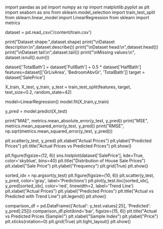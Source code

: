 import pandas as pd 
import numpy as np
import matplotlib.pyplot as plt 
import seaborn as sns
from sklearn.model_selection import train_test_split
from sklearn.linear_model import LinearRegression
from sklearn import metrics

dataset = pd.read_csv('/content/train.csv')

print("Dataset shape:",dataset.shape)
print("\nDataset description:\n",dataset.describe())
print("\nDataset head:\n",dataset.head())
print("\nDataset tail:\n",dataset.tail())
print("\nMissing values:\n", dataset.isnull().sum())

dataset['TotalBath'] = dataset['FullBath'] + 0.5 * dataset['HalfBath'] 
features=dataset[['GrLivArea', 'BedroomAbvGr', 'TotalBath']]
target = dataset['SalePrice']

X_train, X_test, y_train, y_test = train_test_split(features, target, test_size=0.2, random_state=42)

model=LinearRegression()
model.fit(X_train,y_train)

y_pred = model.predict(X_test)

print("MAE", metrics.mean_absolute_error(y_test, y_pred))
print("MSE", metrics.mean_squared_error(y_test, y_pred))
print("RMSE", np.sqrt(metrics.mean_squared_error(y_test, y_pred)))

plt.scatter(y_test, y_pred)
plt.xlabel("Actual Prices")
plt.ylabel("Predicted Prices")
plt.title("Actual Prices vs Predicted Prices")
plt.show()

plt.figure(figsize=(12, 6))
sns.histplot(dataset['SalePrice'], kde=True, color='skyblue', bins=40)
plt.title("Distribution of House Sale Prices")
plt.xlabel("Sale Price")
plt.ylabel("Frequency")
plt.grid(True)
plt.show()


sorted_idx = np.argsort(y_test)
plt.figure(figsize=(10, 6))
plt.scatter(y_test, y_pred, color='gray', label='Predictions')
plt.plot(y_test.iloc[sorted_idx], y_pred[sorted_idx], color='red', linewidth=2, label='Trend Line')
plt.xlabel("Actual Prices")
plt.ylabel("Predicted Prices")
plt.title("Actual vs Predicted with Trend Line")
plt.legend()
plt.show()


comparison_df = pd.DataFrame({'Actual': y_test.values[:25], 'Predicted': y_pred[:25]})
comparison_df.plot(kind='bar', figsize=(15, 6))
plt.title("Actual vs Predicted Prices (Sample)")
plt.xlabel("Sample Index")
plt.ylabel("Price")
plt.xticks(rotation=0)
plt.grid(True)
plt.tight_layout()
plt.show()


